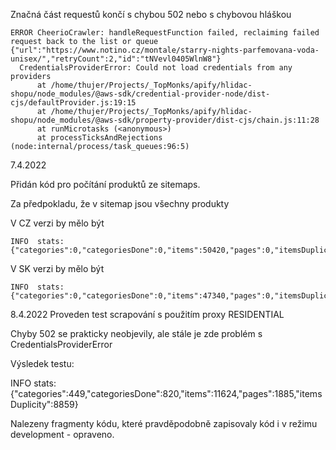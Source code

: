 Značná část requestů končí s chybou 502 nebo s chybovou hláškou

```
ERROR CheerioCrawler: handleRequestFunction failed, reclaiming failed request back to the list or queue {"url":"https://www.notino.cz/montale/starry-nights-parfemovana-voda-unisex/","retryCount":2,"id":"tNVevl0405WlnW8"}
  CredentialsProviderError: Could not load credentials from any providers
      at /home/thujer/Projects/_TopMonks/apify/hlidac-shopu/node_modules/@aws-sdk/credential-provider-node/dist-cjs/defaultProvider.js:19:15
      at /home/thujer/Projects/_TopMonks/apify/hlidac-shopu/node_modules/@aws-sdk/property-provider/dist-cjs/chain.js:11:28
      at runMicrotasks (<anonymous>)
      at processTicksAndRejections (node:internal/process/task_queues:96:5)
```

7.4.2022

Přidán kód pro počítání produktů ze sitemaps.

Za předpokladu, že v sitemap jsou všechny produkty

V CZ verzi by mělo být

```
INFO  stats: {"categories":0,"categoriesDone":0,"items":50420,"pages":0,"itemsDuplicity":11563}
```

V SK verzi by mělo být

```
INFO  stats: {"categories":0,"categoriesDone":0,"items":47340,"pages":0,"itemsDuplicity":11434}
```

8.4.2022
Proveden test scrapování s použitím proxy RESIDENTIAL

Chyby 502 se prakticky neobjevily, ale stále je zde problém s CredentialsProviderError

Výsledek testu:

INFO stats: {"categories":449,"categoriesDone":820,"items":11624,"pages":1885,"itemsDuplicity":8859}

Nalezeny fragmenty kódu, které pravděpodobně zapisovaly kód i v režimu development - opraveno.


